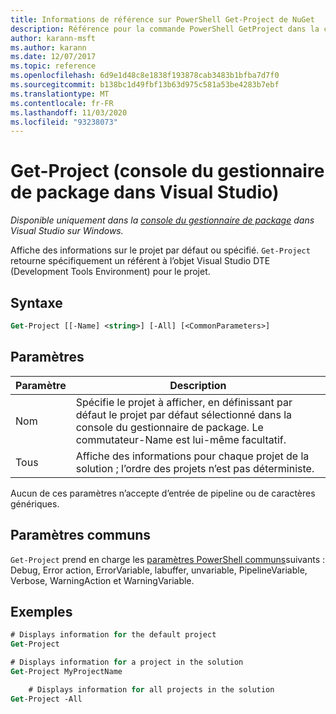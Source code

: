 ```yaml
---
title: Informations de référence sur PowerShell Get-Project de NuGet
description: Référence pour la commande PowerShell GetProject dans la console du gestionnaire de package NuGet dans Visual Studio.
author: karann-msft
ms.author: karann
ms.date: 12/07/2017
ms.topic: reference
ms.openlocfilehash: 6d9e1d48c8e1838f193878cab3483b1bfba7d7f0
ms.sourcegitcommit: b138bc1d49fbf13b63d975c581a53be4283b7ebf
ms.translationtype: MT
ms.contentlocale: fr-FR
ms.lasthandoff: 11/03/2020
ms.locfileid: "93238073"
---
```

# <a name="get-project-package-manager-console-in-visual-studio"></a>Get-Project (console du gestionnaire de package dans Visual Studio)

*Disponible uniquement dans la [console du gestionnaire de package](../../consume-packages/install-use-packages-powershell.md) dans Visual Studio sur Windows.*

Affiche des informations sur le projet par défaut ou spécifié. `Get-Project` retourne spécifiquement un référent à l’objet Visual Studio DTE (Development Tools Environment) pour le projet.

## <a name="syntax"></a>Syntaxe

```ps
Get-Project [[-Name] <string>] [-All] [<CommonParameters>]
```

## <a name="parameters"></a>Paramètres

| Paramètre | Description |
| --- | --- |
| Nom | Spécifie le projet à afficher, en définissant par défaut le projet par défaut sélectionné dans la console du gestionnaire de package. Le commutateur-Name est lui-même facultatif. |
| Tous | Affiche des informations pour chaque projet de la solution ; l’ordre des projets n’est pas déterministe. |

Aucun de ces paramètres n’accepte d’entrée de pipeline ou de caractères génériques.

## <a name="common-parameters"></a>Paramètres communs

`Get-Project` prend en charge les [paramètres PowerShell communs](/powershell/module/microsoft.powershell.core/about/about_commonparameters)suivants : Debug, Error action, ErrorVariable, labuffer, unvariable, PipelineVariable, Verbose, WarningAction et WarningVariable.

## <a name="examples"></a>Exemples

```ps
# Displays information for the default project
Get-Project

# Displays information for a project in the solution
Get-Project MyProjectName

    # Displays information for all projects in the solution
Get-Project -All
```